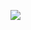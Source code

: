 ![](https://github-readme-stats.vercel.app/api?username=terrylinooo&hide_title=true&show_icons=true)
